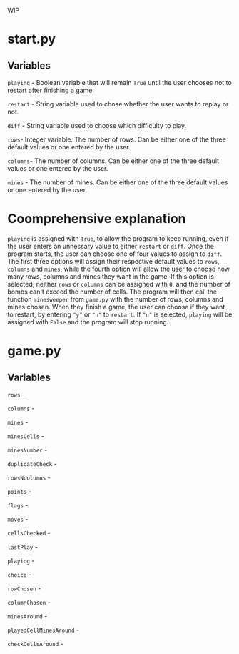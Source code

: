 WIP

# start.py
## Variables
`playing` - Boolean variable that will remain `True` until the user chooses not to restart after finishing a game.

`restart` - String variable used to chose whether the user wants to replay or not.

`diff` - String variable used to choose which difficulty to play.

`rows`- Integer variable. The number of rows. Can be either one of the three default values or one entered by the user.

`columns`- The number of columns. Can be either one of the three default values or one entered by the user.

`mines` - The number of mines. Can be either one of the three default values or one entered by the user.

# Coomprehensive explanation

`playing` is assigned with `True`, to allow the program to keep running, even if the user enters an unnessary value to either `restart` or `diff`. Once the program starts, the user can choose one of four values to assign to `diff`. The first three options will assign their respective default values to `rows`, `columns` and `mines`, while the fourth option will allow the user to choose how many rows, columns and mines they want in the game. If this option is selected, neither `rows` or `columns` can be assigned with `0`, and the number of bombs can't exceed the number of cells. The program will then call the function `minesweeper` from `game.py` with the number of rows, columns and mines chosen. When they finish a game, the user can choose if they want to restart, by entering `"y"` or `"n"` to `restart`. If `"n"` is selected, `playing` will be assigned with `False` and the program will stop running.

# game.py
## Variables
`rows` - 

`columns` - 

`mines` - 

`minesCells` - 

`minesNumber` - 

`duplicateCheck` - 

`rowsNcolumns` - 

`points` - 

`flags` - 

`moves` - 

`cellsChecked` - 

`lastPlay` - 

`playing` - 

`choice` - 

`rowChosen` - 

`columnChosen` - 

`minesAround` - 

`playedCellMinesAround` - 

`checkCellsAround` - 
